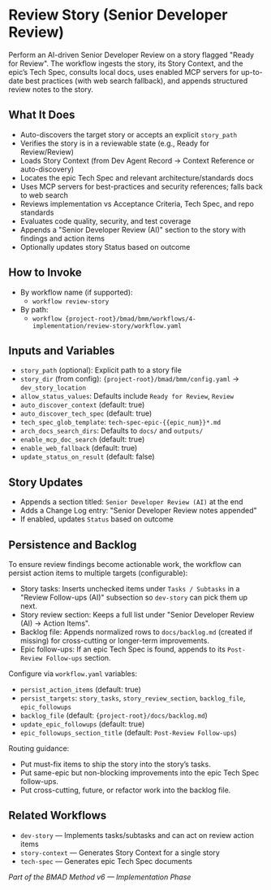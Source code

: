 # Review Story (Senior Developer Review)

Perform an AI-driven Senior Developer Review on a story flagged "Ready for Review". The workflow ingests the story, its Story Context, and the epic’s Tech Spec, consults local docs, uses enabled MCP servers for up-to-date best practices (with web search fallback), and appends structured review notes to the story.

## What It Does

- Auto-discovers the target story or accepts an explicit `story_path`
- Verifies the story is in a reviewable state (e.g., Ready for Review/Review)
- Loads Story Context (from Dev Agent Record → Context Reference or auto-discovery)
- Locates the epic Tech Spec and relevant architecture/standards docs
- Uses MCP servers for best-practices and security references; falls back to web search
- Reviews implementation vs Acceptance Criteria, Tech Spec, and repo standards
- Evaluates code quality, security, and test coverage
- Appends a "Senior Developer Review (AI)" section to the story with findings and action items
- Optionally updates story Status based on outcome

## How to Invoke

- By workflow name (if supported):
  - `workflow review-story`
- By path:
  - `workflow {project-root}/bmad/bmm/workflows/4-implementation/review-story/workflow.yaml`

## Inputs and Variables

- `story_path` (optional): Explicit path to a story file
- `story_dir` (from config): `{project-root}/bmad/bmm/config.yaml` → `dev_story_location`
- `allow_status_values`: Defaults include `Ready for Review`, `Review`
- `auto_discover_context` (default: true)
- `auto_discover_tech_spec` (default: true)
- `tech_spec_glob_template`: `tech-spec-epic-{{epic_num}}*.md`
- `arch_docs_search_dirs`: Defaults to `docs/` and `outputs/`
- `enable_mcp_doc_search` (default: true)
- `enable_web_fallback` (default: true)
- `update_status_on_result` (default: false)

## Story Updates

- Appends a section titled: `Senior Developer Review (AI)` at the end
- Adds a Change Log entry: "Senior Developer Review notes appended"
- If enabled, updates `Status` based on outcome

## Persistence and Backlog

To ensure review findings become actionable work, the workflow can persist action items to multiple targets (configurable):

- Story tasks: Inserts unchecked items under `Tasks / Subtasks` in a "Review Follow-ups (AI)" subsection so `dev-story` can pick them up next.
- Story review section: Keeps a full list under "Senior Developer Review (AI) → Action Items".
- Backlog file: Appends normalized rows to `docs/backlog.md` (created if missing) for cross-cutting or longer-term improvements.
- Epic follow-ups: If an epic Tech Spec is found, appends to its `Post-Review Follow-ups` section.

Configure via `workflow.yaml` variables:

- `persist_action_items` (default: true)
- `persist_targets`: `story_tasks`, `story_review_section`, `backlog_file`, `epic_followups`
- `backlog_file` (default: `{project-root}/docs/backlog.md`)
- `update_epic_followups` (default: true)
- `epic_followups_section_title` (default: `Post-Review Follow-ups`)

Routing guidance:

- Put must-fix items to ship the story into the story’s tasks.
- Put same-epic but non-blocking improvements into the epic Tech Spec follow-ups.
- Put cross-cutting, future, or refactor work into the backlog file.

## Related Workflows

- `dev-story` — Implements tasks/subtasks and can act on review action items
- `story-context` — Generates Story Context for a single story
- `tech-spec` — Generates epic Tech Spec documents

_Part of the BMAD Method v6 — Implementation Phase_
